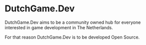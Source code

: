 # DutchGame.Dev
DutchGame.Dev aims to be a community owned hub for everyone interested in game development in The Netherlands.

For that reason DutchGame.Dev is to be developed Open Source.
